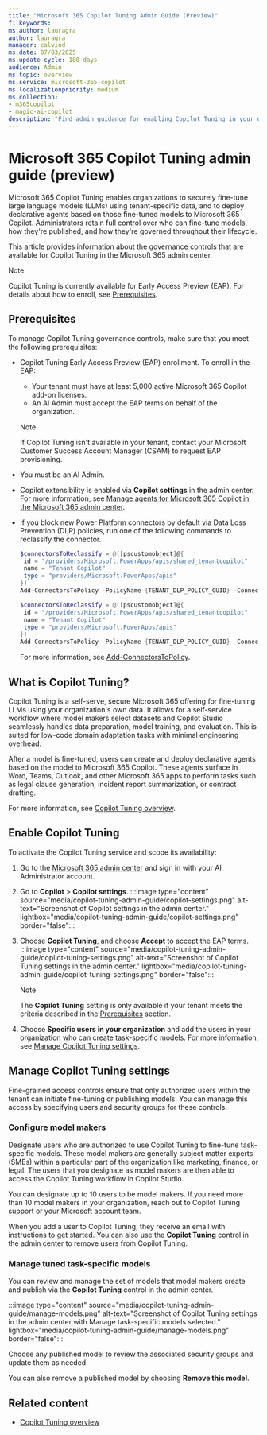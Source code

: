 ```yaml
---
title: "Microsoft 365 Copilot Tuning Admin Guide (Preview)"
f1.keywords:
ms.author: lauragra
author: lauragra
manager: calvind
ms.date: 07/03/2025
ms.update-cycle: 180-days
audience: Admin
ms.topic: overview
ms.service: microsoft-365-copilot
ms.localizationpriority: medium
ms.collection: 
- m365copilot
- magic-ai-copilot
description: "Find admin guidance for enabling Copilot Tuning in your organization."
---
```


# Microsoft 365 Copilot Tuning admin guide (preview)

Microsoft 365 Copilot Tuning enables organizations to securely fine-tune large language models (LLMs) using tenant-specific data, and to deploy declarative agents based on those fine-tuned models to Microsoft 365 Copilot. Administrators retain full control over who can fine-tune models, how they're published, and how they're governed throughout their lifecycle.

This article provides information about the governance controls that are available for Copilot Tuning in the Microsoft 365 admin center.

> [!NOTE]
> Copilot Tuning is currently available for Early Access Preview (EAP). For details about how to enroll, see [Prerequisites](#prerequisites).

## Prerequisites

To manage Copilot Tuning governance controls, make sure that you meet the following prerequisites:

- Copilot Tuning Early Access Preview (EAP) enrollment. To enroll in the EAP:
    - Your tenant must have at least 5,000 active Microsoft 365 Copilot add-on licenses.
    - An AI Admin must accept the EAP terms on behalf of the organization.
    > [!NOTE]
    > If Copilot Tuning isn't available in your tenant, contact your Microsoft Customer Success Account Manager (CSAM) to request EAP provisioning.
- You must be an AI Admin.
- Copilot extensibility is enabled via **Copilot settings** in the admin center. For more information, see [Manage agents for Microsoft 365 Copilot in the Microsoft 365 admin center](/microsoft-365/admin/manage/manage-copilot-agents-integrated-apps#enable-or-disable-copilot-extensibility).
- If you block new Power Platform connectors by default via Data Loss Prevention (DLP) policies, run one of the following commands to reclassify the connector.

    ```powershell
    $connectorsToReclassify = @([pscustomobject]@{ 
     id = "/providers/Microsoft.PowerApps/apis/shared_tenantcopilot" 
     name = "Tenant Copilot" 
     type = "providers/Microsoft.PowerApps/apis" 
    }) 
    Add-ConnectorsToPolicy -PolicyName {TENANT_DLP_POLICY_GUID} -Connectors $connectorsToReclassify -Classification {'Confidential'}
    ```

    ```powershell
    $connectorsToReclassify = @([pscustomobject]@{ 
     id = "/providers/Microsoft.PowerApps/apis/shared_tenantcopilot" 
     name = "Tenant Copilot" 
     type = "providers/Microsoft.PowerApps/apis" 
    }) 
    Add-ConnectorsToPolicy -PolicyName {TENANT_DLP_POLICY_GUID} -Connectors $connectorsToReclassify -Classification {'General'} 
    ```

    For more information, see [Add-ConnectorsToPolicy](/powershell/module/microsoft.powerapps.administration.powershell/add-connectorstopolicy).


## What is Copilot Tuning?

Copilot Tuning is a self-serve, secure Microsoft 365 offering for fine-tuning LLMs using your organization's own data. It allows for a self-service workflow where model makers select datasets and Copilot Studio seamlessly handles data preparation, model training, and evaluation. This is suited for low-code domain adaptation tasks with minimal engineering overhead. 

After a model is fine-tuned, users can create and deploy declarative agents based on the model to Microsoft 365 Copilot. These agents surface in Word, Teams, Outlook, and other Microsoft 365 apps to perform tasks such as legal clause generation, incident report summarization, or contract drafting.

For more information, see [Copilot Tuning overview](copilot-tuning-overview.md).

## Enable Copilot Tuning

To activate the Copilot Tuning service and scope its availability:

1. Go to the [Microsoft 365 admin center](https://admin.microsoft.com) and sign in with your AI Administrator account.
2. Go to **Copilot** > **Copilot settings**.
   :::image type="content" source="media/copilot-tuning-admin-guide/copilot-settings.png" alt-text="Screenshot of Copilot settings in the admin center." lightbox="media/copilot-tuning-admin-guide/copilot-settings.png" border="false":::
3. Choose **Copilot Tuning**, and choose **Accept** to accept the [EAP terms](https://go.microsoft.com/fwlink/?linkid=2312708).
    :::image type="content" source="media/copilot-tuning-admin-guide/copilot-tuning-settings.png" alt-text="Screenshot of Copilot Tuning settings in the admin center." lightbox="media/copilot-tuning-admin-guide/copilot-tuning-settings.png" border="false":::
    
    > [!NOTE]
    > The **Copilot Tuning** setting is only available if your tenant meets the criteria described in the [Prerequisites](#prerequisites) section.

4. Choose **Specific users in your organization** and add the users in your organization who can create task-specific models. For more information, see [Manage Copilot Tuning settings](#manage-copilot-tuning-settings).

## Manage Copilot Tuning settings

Fine-grained access controls ensure that only authorized users within the tenant can initiate fine-tuning or publishing models. You can manage this access by specifying users and security groups for these controls.

### Configure model makers

Designate users who are authorized to use Copilot Tuning to fine-tune task-specific models. These model makers are generally subject matter experts (SMEs) within a particular part of the organization like marketing, finance, or legal. The users that you designate as model makers are then able to access the Copilot Tuning workflow in Copilot Studio.

You can designate up to 10 users to be model makers. If you need more than 10 model makers in your organization, reach out to Copilot Tuning support or your Microsoft account team.

When you add a user to Copilot Tuning, they receive an email with instructions to get started. You can also use the **Copilot Tuning** control in the admin center to remove users from Copilot Tuning.

### Manage tuned task-specific models

You can review and manage the set of models that model makers create and publish via the **Copilot Tuning** control in the admin center.

:::image type="content" source="media/copilot-tuning-admin-guide/manage-models.png" alt-text="Screenshot of Copilot Tuning settings in the admin center with Manage task-specific models selected." lightbox="media/copilot-tuning-admin-guide/manage-models.png" border="false":::

Choose any published model to review the associated security groups and update them as needed.

You can also remove a published model by choosing **Remove this model**.

## Related content

- [Copilot Tuning overview](copilot-tuning-overview.md)
